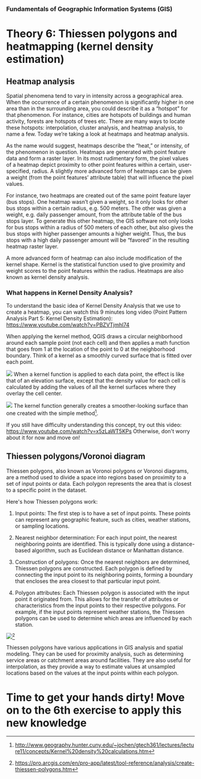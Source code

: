 ### Fundamentals of Geographic Information Systems (GIS)

# Theory 6: Thiessen polygons and heatmapping (kernel density estimation)

## Heatmap analysis
Spatial phenomena tend to vary in intensity across a geographical area. When the occurrence of a certain phenomenon is significantly higher in one area than in the surrounding area, you could describe it as a “hotspot” for that phenomenon. For instance, cities are hotspots of buildings and human activity, forests are hotspots of trees etc. There are many ways to locate these hotspots: interpolation, cluster analysis, and heatmap analysis, to name a few. Today we’re taking a look at heatmaps and heatmap analysis. 

As the name would suggest, heatmaps describe the “heat,” or intensity, of the phenomenon in question. Heatmaps are generated with point feature data and form a raster layer. In its most rudimentary form, the pixel values of a heatmap depict proximity to other point features within a certain, user-specified, radius. A slightly more advanced form of heatmaps can be given a weight (from the point features’ attribute table) that will influence the pixel values.

For instance, two heatmaps are created out of the same point feature layer (bus stops). One heatmap wasn’t given a weight, so it only looks for other bus stops within a certain radius, e.g. 500 meters. The other was given a weight, e.g. daily passenger amount, from the attribute table of the bus stops layer. To generate this other heatmap, the GIS software not only looks for bus stops within a radius of 500 meters of each other, but also gives the bus stops with higher passenger amounts a higher weight. Thus, the bus stops with a high daily passenger amount will be “favored” in the resulting heatmap raster layer.

A more advanced form of heatmap can also include modification of the kernel shape. Kernel is the statistical function used to give proximity and weight scores to the point features within the radius. Heatmaps are also known as kernel density analysis.

### What happens in Kernel Density Analysis?

To understand the basic idea of Kernel Density Analysis that we use to create a heatmap, you can watch this 9 minutes long video (Point Pattern Analysis Part 5: Kernel Density Estimation): https://www.youtube.com/watch?v=PBZVTjmhl74

When applying the kernel method, QGIS draws a circular neighborhood around each sample point (not each cell) and then applies a math function that goes from 1 at the location of the point to 0 at the neighborhood boundary. Think of a kernel as a smoothly curved surface that is fitted over each point.

![](http://www.geography.hunter.cuny.edu/~jochen/gtech361/lectures/lecture11/concepts/Kernel%20density%20calculations_files/image001.gif)
When a kernel function is applied to each data point, the effect is like that of an elevation surface, except that the density value for each cell is calculated by adding the values of all the kernel surfaces where they overlay the cell center.

![](http://www.geography.hunter.cuny.edu/~jochen/gtech361/lectures/lecture11/concepts/Kernel%20density%20calculations_files/image002.gif)
The kernel function generally creates a smoother-looking surface than one created with the simple method[^1].

If you still have difficulty understanding this concept, try out this video: https://www.youtube.com/watch?v=x5zLaWT5KPs
Otherwise, don't worry about it for now and move on! 

## Thiessen polygons/Voronoi diagram

Thiessen polygons, also known as Voronoi polygons or Voronoi diagrams, are a method used to divide a space into regions based on proximity to a set of input points or data. Each polygon represents the area that is closest to a specific point in the dataset.

Here's how Thiessen polygons work:

1.  Input points: The first step is to have a set of input points. These points can represent any geographic feature, such as cities, weather stations, or sampling locations.
    
2.  Nearest neighbor determination: For each input point, the nearest neighboring points are identified. This is typically done using a distance-based algorithm, such as Euclidean distance or Manhattan distance.
    
3.  Construction of polygons: Once the nearest neighbors are determined, Thiessen polygons are constructed. Each polygon is defined by connecting the input point to its neighboring points, forming a boundary that encloses the area closest to that particular input point.
    
4.  Polygon attributes: Each Thiessen polygon is associated with the input point it originated from. This allows for the transfer of attributes or characteristics from the input points to their respective polygons. For example, if the input points represent weather stations, the Thiessen polygons can be used to determine which areas are influenced by each station.

![](https://pro.arcgis.com/en/pro-app/latest/tool-reference/analysis/GUID-6231F564-FA42-435F-A4A7-CE6A88167144-web.jpg)[^2]

Thiessen polygons have various applications in GIS analysis and spatial modeling. They can be used for proximity analysis, such as determining service areas or catchment areas around facilities. They are also useful for interpolation, as they provide a way to estimate values at unsampled locations based on the values at the input points within each polygon.

# Time to get your hands dirty! Move on to the 6th exercise to apply this new knowledge

[^1]: http://www.geography.hunter.cuny.edu/~jochen/gtech361/lectures/lecture11/concepts/Kernel%20density%20calculations.htm
[^2]:https://pro.arcgis.com/en/pro-app/latest/tool-reference/analysis/create-thiessen-polygons.htm
<!--stackedit_data:
eyJkaXNjdXNzaW9ucyI6eyJTem0yVGd1RUxkNkl2SFI1Ijp7In
RleHQiOiIjIyBIZWF0bWFwIGFuYWx5c2lzIiwic3RhcnQiOjEz
MywiZW5kIjoxNTJ9fSwiY29tbWVudHMiOnsiUFFkQXEwc285OG
xSZkRoNyI6eyJkaXNjdXNzaW9uSWQiOiJTem0yVGd1RUxkNkl2
SFI1Iiwic3ViIjoiZ2g6NDAzMDQ3ODgiLCJ0ZXh0IjoiQWRkIH
BpY3R1cmUiLCJjcmVhdGVkIjoxNjg3NzY4MDM3NzE5fX0sImhp
c3RvcnkiOlsxNzk1OTc2MjQsNjUyODk1NzY0LC0xNzMyNzU5Mz
ExLDExMjQ1MDg0ODgsLTY5MTM3ODUwOV19
-->